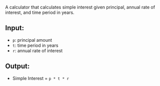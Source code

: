 A calculator that calculates simple interest given principal, annual rate of interest, and time period in years.

## Input:
- `p`: principal amount  
- `t`: time period in years  
- `r`: annual rate of interest  

## Output:
- Simple Interest = `p * t * r`
